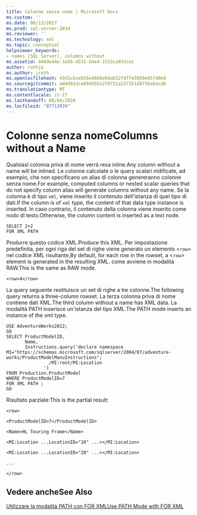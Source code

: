 ```yaml
---
title: Colonne senza nome | Microsoft Docs
ms.custom: ''
ms.date: 06/13/2017
ms.prod: sql-server-2014
ms.reviewer: ''
ms.technology: xml
ms.topic: conceptual
helpviewer_keywords:
- names [SQL Server], columns without
ms.assetid: 440de44e-3a56-4531-b4e4-1533ca933cac
author: rothja
ms.author: jroth
ms.openlocfilehash: 43d1cbce816e4666e6dab52fdffe5850e65740e8
ms.sourcegitcommit: ad4d92dce894592a259721a1571b1d8736abacdb
ms.translationtype: MT
ms.contentlocale: it-IT
ms.lasthandoff: 08/04/2020
ms.locfileid: "87713939"
---
```

# <a name="columns-without-a-name"></a><span data-ttu-id="d343c-102">Colonne senza nome</span><span class="sxs-lookup"><span data-stu-id="d343c-102">Columns without a Name</span></span>
  <span data-ttu-id="d343c-103">Qualsiasi colonna priva di nome verrà resa inline.</span><span class="sxs-lookup"><span data-stu-id="d343c-103">Any column without a name will be inlined.</span></span> <span data-ttu-id="d343c-104">Le colonne calcolate o le query scalari nidificate, ad esempio, che non specificano un alias di colonna genereranno colonne senza nome.</span><span class="sxs-lookup"><span data-stu-id="d343c-104">For example, computed columns or nested scalar queries that do not specify column alias will generate columns without any name.</span></span> <span data-ttu-id="d343c-105">Se la colonna è di tipo `xml`, viene inserito il contenuto dell'istanza di quel tipo di dati.</span><span class="sxs-lookup"><span data-stu-id="d343c-105">If the column is of `xml` type, the content of that data type instance is inserted.</span></span> <span data-ttu-id="d343c-106">In caso contrario, il contenuto della colonna viene inserito come nodo di testo.</span><span class="sxs-lookup"><span data-stu-id="d343c-106">Otherwise, the column content is inserted as a text node.</span></span>  
  
```  
SELECT 2+2  
FOR XML PATH  
```  
  
 <span data-ttu-id="d343c-107">Produrre questo codice XML.</span><span class="sxs-lookup"><span data-stu-id="d343c-107">Produce this XML.</span></span> <span data-ttu-id="d343c-108">Per impostazione predefinita, per ogni riga del set di righe viene generato un elemento <`row`> nel codice XML risultante,</span><span class="sxs-lookup"><span data-stu-id="d343c-108">By default, for each row in the rowset, a <`row`> element is generated in the resulting XML.</span></span> <span data-ttu-id="d343c-109">come avviene in modalità RAW.</span><span class="sxs-lookup"><span data-stu-id="d343c-109">This is the same as RAW mode.</span></span>  
  
 `<row>4</row>`  
  
 <span data-ttu-id="d343c-110">La query seguente restituisce un set di righe a tre colonne.</span><span class="sxs-lookup"><span data-stu-id="d343c-110">The following query returns a three-column rowset.</span></span> <span data-ttu-id="d343c-111">La terza colonna priva di nome contiene dati XML.</span><span class="sxs-lookup"><span data-stu-id="d343c-111">The third column without a name has XML data.</span></span> <span data-ttu-id="d343c-112">La modalità PATH inserisce un'istanza del tipo XML.</span><span class="sxs-lookup"><span data-stu-id="d343c-112">The PATH mode inserts an instance of the xml type.</span></span>  
  
```  
USE AdventureWorks2012;  
GO  
SELECT ProductModelID,  
       Name,  
       Instructions.query('declare namespace MI="https://schemas.microsoft.com/sqlserver/2004/07/adventure-works/ProductModelManuInstructions";  
                /MI:root/MI:Location   
              ')   
FROM Production.ProductModel  
WHERE ProductModelID=7  
FOR XML PATH ;  
GO  
```  
  
 <span data-ttu-id="d343c-113">Risultato parziale:</span><span class="sxs-lookup"><span data-stu-id="d343c-113">This is the partial result:</span></span>  
  
 `<row>`  
  
 `<ProductModelID>7</ProductModelID>`  
  
 `<Name>HL Touring Frame</Name>`  
  
 `<MI:Location ...LocationID="10" ...></MI:Location>`  
  
 `<MI:Location ...LocationID="20" ...></MI:Location>`  
  
 `...`  
  
 `</row>`  
  
## <a name="see-also"></a><span data-ttu-id="d343c-114">Vedere anche</span><span class="sxs-lookup"><span data-stu-id="d343c-114">See Also</span></span>  
 [<span data-ttu-id="d343c-115">Utilizzare la modalità PATH con FOR XML</span><span class="sxs-lookup"><span data-stu-id="d343c-115">Use PATH Mode with FOR XML</span></span>](use-path-mode-with-for-xml.md)  
  
  
